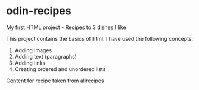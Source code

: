 # odin-recipes
My first HTML project - Recipes to 3 dishes I like 

This project contains the basics of html. I have used the following concepts: 
1) Adding images
2) Adding text (paragraphs)
3) Adding links
4) Creating ordered and unordered lists

Content for recipe taken from allrecipes

